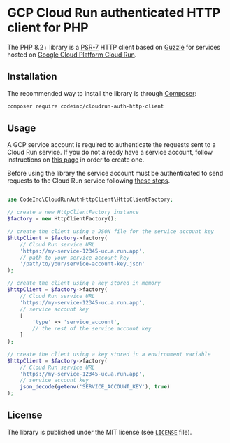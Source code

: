 # GCP Cloud Run authenticated HTTP client for PHP

The PHP 8.2+ library is a [PSR-7](https://www.php-fig.org/psr/psr-7/) HTTP client based on [Guzzle](https://github.com/guzzle/guzzle) for services hosted on [Google Cloud Platform Cloud Run](https://cloud.google.com/run?hl=en).

## Installation

The recommended way to install the library is through [Composer](http://getcomposer.org):

```bash
composer require codeinc/cloudrun-auth-http-client
```

## Usage

A GCP service account is required to authenticate the requests sent to a Cloud Run service. If you do not already have a service account, follow instructions on [this page](https://cloud.google.com/iam/docs/service-accounts-create) in order to create one.

Before using the library the service account must be authenticated to send requests to the Cloud Run service following [these steps](https://cloud.google.com/run/docs/authenticating/service-to-service#set-up-sa).


```php

use CodeInc\CloudRunAuthHttpClient\HttpClientFactory;

// create a new HttpClientFactory instance
$factory = new HttpClientFactory();

// create the client using a JSON file for the service account key
$httpClient = $factory->factory(
    // Cloud Run service URL
    'https://my-service-12345-uc.a.run.app',
    // path to your service account key 
    '/path/to/your/service-account-key.json' 
);

// create the client using a key stored in memory
$httpClient = $factory->factory(
    // Cloud Run service URL
    'https://my-service-12345-uc.a.run.app',
    // service account key 
    [
        'type' => 'service_account',
        // the rest of the service account key
    ]
);

// create the client using a key stored in a environment variable
$httpClient = $factory->factory(
    // Cloud Run service URL
    'https://my-service-12345-uc.a.run.app',
    // service account key 
    json_decode(getenv('SERVICE_ACCOUNT_KEY'), true)
);
```

## License

The library is published under the MIT license (see [`LICENSE`](LICENSE) file).